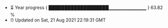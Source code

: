- ⏳ Year progress { ███████████████████▁▁▁▁▁▁▁▁▁▁▁ } 63.82 %
- ⏰ Updated on Sat, 21 Aug 2021 22:19:31 GMT


